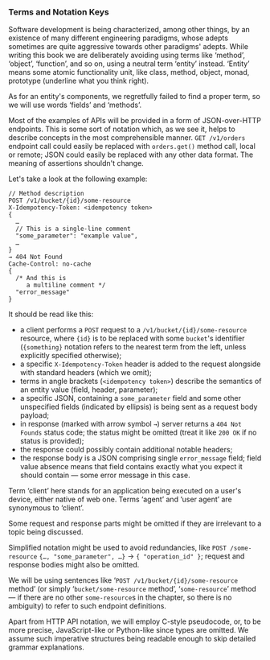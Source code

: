 ### Terms and Notation Keys

Software development is being characterized, among other things, by an existence of many different engineering paradigms, whose adepts sometimes are quite aggressive towards other paradigms' adepts. While writing this book we are deliberately avoiding using terms like ‘method’, ‘object’, ‘function’, and so on, using a neutral term ‘entity’ instead. ‘Entity’ means some atomic functionality unit, like class, method, object, monad, prototype (underline what you think right).

As for an entity's components, we regretfully failed to find a proper term, so we will use words ‘fields’ and ‘methods’.

Most of the examples of APIs will be provided in a form of JSON-over-HTTP endpoints. This is some sort of notation which, as we see it, helps to describe concepts in the most comprehensible manner. `GET /v1/orders` endpoint call could easily be replaced with `orders.get()` method call, local or remote; JSON could easily be replaced with any other data format. The meaning of assertions shouldn't change.

Let's take a look at the following example:

```
// Method description
POST /v1/bucket/{id}/some-resource
X-Idempotency-Token: <idempotency token>
{
  …
  // This is a single-line comment
  "some_parameter": "example value",
  …
}
→ 404 Not Found
Cache-Control: no-cache
{
  /* And this is
     a multiline comment */
  "error_message"
}
```

It should be read like this:
  * a client performs a `POST` request to a `/v1/bucket/{id}/some-resource` resource, where `{id}` is to be replaced with some `bucket`'s identifier (`{something}` notation refers to the nearest term from the left, unless explicitly specified otherwise);
  * a specific `X-Idempotency-Token` header is added to the request alongside with standard headers (which we omit);
  * terms in angle brackets (`<idempotency token>`) describe the semantics of an entity value (field, header, parameter);
  * a specific JSON, containing a `some_parameter` field and some other unspecified fields (indicated by ellipsis) is being sent as a request body payload;
  * in response (marked with arrow symbol `→`) server returns a `404 Not Founds` status code; the status might be omitted (treat it like `200 OK` if no status is provided);
  * the response could possibly contain additional notable headers;
  * the response body is a JSON comprising single `error_message` field; field value absence means that field contains exactly what you expect it should contain — some error message in this case.

Term ‘client’ here stands for an application being executed on a user's device, either native of web one. Terms ‘agent’ and ‘user agent’ are synonymous to ‘client’.

Some request and response parts might be omitted if they are irrelevant to a topic being discussed.

Simplified notation might be used to avoid redundancies, like `POST /some-resource` `{…, "some_parameter", …}` → `{ "operation_id" }`; request and response bodies might also be omitted.

We will be using sentences like ‘`POST /v1/bucket/{id}/some-resource` method’ (or simply ‘`bucket/some-resource` method’, ‘`some-resource`’ method — if there are no other `some-resource`s in the chapter, so there is no ambiguity) to refer to such endpoint definitions.

Apart from HTTP API notation, we will employ C-style pseudocode, or, to be more precise, JavaScript-like or Python-like since types are omitted. We assume such imperative structures being readable enough to skip detailed grammar explanations.